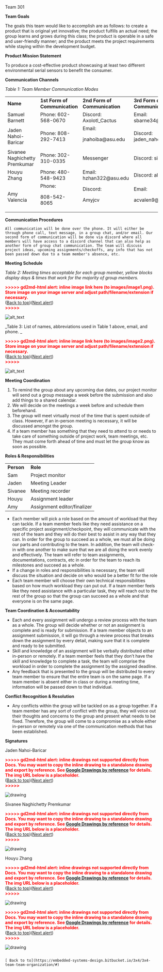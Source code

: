 Team 301

**Team Goals**

The goals this team would like to accomplish are as follows: to create a product that is original yet innovative; the product fulfills an actual need; the group learns and grows during this class; the product is operable in a safe and user-friendly manner; and the product meets the project requirements while staying within the development budget. 

**Product Mission Statement**

To produce a cost-effective product showcasing at least two different environmental serial sensors to benefit the consumer. 

**Communication Channels**

_Table 1: Team Member Communication Modes_


<table>
  <tr>
   <td><strong>Name</strong>
   </td>
   <td><strong>1st Form of Communication</strong>
   </td>
   <td><strong>2nd Form of Communication</strong>
   </td>
   <td><strong>3rd Form of Communication</strong>
   </td>
  <tr>
   <td>Samuel Barnett
   </td>
   <td>Phone: 602-568-0670
   </td>
   <td>Discord: Axolotl_Cactus
   </td>
   <td>Email: sbarne34@asu.edu
   </td>
  </tr>
  <tr>
   <td>Jaden Nahoi-Baricar
   </td>
   <td>Phone: 808-292-7413
   </td>
   <td>Email:
<p>
jnahoiba@asu.edu
   </td>
   <td>Discord: jaden_nahoi
   </td>
  </tr>
  <tr>
   <td>Sivanee Naghichetty Premkumar
   </td>
   <td>Phone: 302-310-0335
   </td>
   <td>Messenger
   </td>
   <td>Discord: sivanee
   </td>
  </tr>
  <tr>
   <td>Houyu Zhang
   </td>
   <td>Phone: 480-548-9423
   </td>
   <td>Email: hzhan322@asu.edu
   </td>
   <td>Discord: alpaca_z
   </td>
  </tr>
  <tr>
   <td>Amy Valencia
   </td>
   <td>Phone:
<p>
808-542-8065
   </td>
   <td>Discord:
<p>
Amyjcv
   </td>
   <td>Email:
<p>
acvalen9@asu.edu
   </td>
  </tr>
</table>


**Communication Procedures**


    All communication will be done over the phone. It will either be through phone call, text message, in a group chat, and/or email. Our second form of communication will be done via discord where all members will have access to a discord channel that can also help as another form of group chat communication. The team will discuss project ideas, upcoming assignments/checkoffs, any info that has not been passed down due to a team member's absence, etc. 

**Meeting Schedule**

_Table 2: Meeting times acceptable for each group member, yellow blocks display days & times that work for the majority of group members._



<p id="gdcalert1" ><span style="color: red; font-weight: bold">>>>>>  gd2md-html alert: inline image link here (to images/image1.png). Store image on your image server and adjust path/filename/extension if necessary. </span><br>(<a href="#">Back to top</a>)(<a href="#gdcalert2">Next alert</a>)<br><span style="color: red; font-weight: bold">>>>>> </span></p>


![alt_text](images/image1.png "image_tooltip")


_Table 3: List of names, abbreviations used in Table 1 above, email, and phone. _



<p id="gdcalert2" ><span style="color: red; font-weight: bold">>>>>>  gd2md-html alert: inline image link here (to images/image2.png). Store image on your image server and adjust path/filename/extension if necessary. </span><br>(<a href="#">Back to top</a>)(<a href="#gdcalert3">Next alert</a>)<br><span style="color: red; font-weight: bold">>>>>> </span></p>


![alt_text](images/image2.png "image_tooltip")


**Meeting Coordination**



1. To remind the group about any upcoming due dates, our project monitor will send out a group message a week before the submission and also add things to a shared calendar. 
2. We will decide on the meetings a week before and schedule them beforehand. 
3. The group will meet virtually most of the time that is spent outside of class. However, if an in-person meeting is necessary, it will be discussed amongst the group. 
4. If a team member has something that they need to attend to or needs to take care of something outside of project work, team meetings, etc. They must come forth ahead of time and must let the group know as soon as possible.

**Roles & Responsibilities**


<table>
  <tr>
   <td><strong>Person</strong>
   </td>
   <td><strong>Role</strong>
   </td>
  </tr>
  <tr>
   <td>Sam
   </td>
   <td>Project monitor
   </td>
  </tr>
  <tr>
   <td>Jaden
   </td>
   <td>Meeting Leader
   </td>
  </tr>
  <tr>
   <td>Sivanee
   </td>
   <td>Meeting recorder
   </td>
  </tr>
  <tr>
   <td>Houyu
   </td>
   <td>Assignment leader
   </td>
  </tr>
  <tr>
   <td>Amy
   </td>
   <td>Assignment editor/finalizer
   </td>
  </tr>
</table>




* Each member will pick a role based on the amount of workload that they can tackle. If a team member feels like they need assistance on a specific project assignment/checkpoint, they will communicate with the rest of the team and they will do their best to assist in any way that they can. In order for the group to succeed as a whole, we must all be doing our parts and contributing to the team. In addition, the team will check-in with one another to make sure that we are all doing the work evenly and effectively. The team will refer to team assignments, documentations, contracts, etc in order for the team to reach its milestones and succeed as a whole.
* If a change in roles and responsibilities is necessary, the team will discuss the situation and decide on who would be a better fit for the role
* Each team member will choose their own technical responsibilities based on how much workload they can put out. If a team member feels like they need assistance with a particular task, they will reach out to the rest of the group so that the group can succeed as a whole and that everyone is on the same page.

**Team Coordination & Accountability**



* Each and every assignment will undergo a review process with the team as a whole. The group will decide whether or not an assignment is complete and is ready for submission. If a team member objects to an assignment submission, it will go through a review process that breaks down the assignment by every detail, making sure that it is complete and ready to be submitted.
* Skill and knowledge of an assignment will be verbally distributed either in-person or remotely. If a team member feels that they don’t have the skill and knowledge to complete a task, the team will comprise the workload in order to complete the assignment by the assigned deadline.
* Any feedback that is presented to the group will be distributed to every team member to ensure that the entire team is on the same page. If a team member is absent either in class or during a meeting time, information will be passed down to that individual. 

**Conflict Recognition & Resolution**



* Any conflicts within the group will be tackled on as a group together. If a team member has any sort of conflict with the group, they will voice out their thoughts and concerns to the group and present what needs to be fixed. Therefore, the group will come to a compromise as a whole either in-person or remotely via one of the communication methods that has been established.

**Signatures**

Jaden Nahoi-Baricar



<p id="gdcalert3" ><span style="color: red; font-weight: bold">>>>>>  gd2md-html alert: inline drawings not supported directly from Docs. You may want to copy the inline drawing to a standalone drawing and export by reference. See <a href="https://github.com/evbacher/gd2md-html/wiki/Google-Drawings-by-reference">Google Drawings by reference</a> for details. The img URL below is a placeholder. </span><br>(<a href="#">Back to top</a>)(<a href="#gdcalert4">Next alert</a>)<br><span style="color: red; font-weight: bold">>>>>> </span></p>


![drawing](https://docs.google.com/drawings/d/12345/export/png)

Sivanee Naghichetty Premkumar





<p id="gdcalert4" ><span style="color: red; font-weight: bold">>>>>>  gd2md-html alert: inline drawings not supported directly from Docs. You may want to copy the inline drawing to a standalone drawing and export by reference. See <a href="https://github.com/evbacher/gd2md-html/wiki/Google-Drawings-by-reference">Google Drawings by reference</a> for details. The img URL below is a placeholder. </span><br>(<a href="#">Back to top</a>)(<a href="#gdcalert5">Next alert</a>)<br><span style="color: red; font-weight: bold">>>>>> </span></p>


![drawing](https://docs.google.com/drawings/d/12345/export/png)

Houyu Zhang



<p id="gdcalert5" ><span style="color: red; font-weight: bold">>>>>>  gd2md-html alert: inline drawings not supported directly from Docs. You may want to copy the inline drawing to a standalone drawing and export by reference. See <a href="https://github.com/evbacher/gd2md-html/wiki/Google-Drawings-by-reference">Google Drawings by reference</a> for details. The img URL below is a placeholder. </span><br>(<a href="#">Back to top</a>)(<a href="#gdcalert6">Next alert</a>)<br><span style="color: red; font-weight: bold">>>>>> </span></p>


![drawing](https://docs.google.com/drawings/d/12345/export/png)





<p id="gdcalert6" ><span style="color: red; font-weight: bold">>>>>>  gd2md-html alert: inline drawings not supported directly from Docs. You may want to copy the inline drawing to a standalone drawing and export by reference. See <a href="https://github.com/evbacher/gd2md-html/wiki/Google-Drawings-by-reference">Google Drawings by reference</a> for details. The img URL below is a placeholder. </span><br>(<a href="#">Back to top</a>)(<a href="#gdcalert7">Next alert</a>)<br><span style="color: red; font-weight: bold">>>>>> </span></p>


![drawing](https://docs.google.com/drawings/d/12345/export/png)


                                                                                                                                                [ Back to to](https://embedded-systems-design.bitbucket.io/3x4/3x4-team-team-organization/#)
